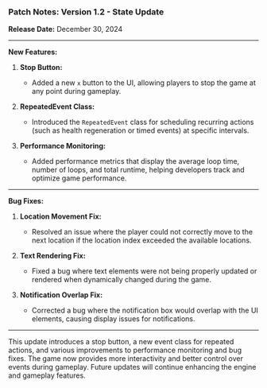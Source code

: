 ### Patch Notes: Version 1.2 - State Update

**Release Date:** December 30, 2024

---

**New Features:**

1. **Stop Button:**
   - Added a new `x` button to the UI, allowing players to stop the game at any point during gameplay.

2. **RepeatedEvent Class:**
   - Introduced the `RepeatedEvent` class for scheduling recurring actions (such as health regeneration or timed events) at specific intervals.

3. **Performance Monitoring:**
   - Added performance metrics that display the average loop time, number of loops, and total runtime, helping developers track and optimize game performance.

---

**Bug Fixes:**

1. **Location Movement Fix:**
   - Resolved an issue where the player could not correctly move to the next location if the location index exceeded the available locations.

2. **Text Rendering Fix:**
   - Fixed a bug where text elements were not being properly updated or rendered when dynamically changed during the game.

3. **Notification Overlap Fix:**
   - Corrected a bug where the notification box would overlap with the UI elements, causing display issues for notifications.

---

This update introduces a stop button, a new event class for repeated actions, and various improvements to performance monitoring and bug fixes. The game now provides more interactivity and better control over events during gameplay. Future updates will continue enhancing the engine and gameplay features.